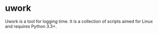 # uwork
Uwork is a tool for logging time. It is a collection of scripts aimed for Linux and requires Python 3.3+.
